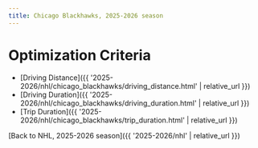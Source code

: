 ```yaml
---
title: Chicago Blackhawks, 2025-2026 season
---
```


# Optimization Criteria
- [Driving Distance]({{ '2025-2026/nhl/chicago_blackhawks/driving_distance.html' | relative_url }})
- [Driving Duration]({{ '2025-2026/nhl/chicago_blackhawks/driving_duration.html' | relative_url }})
- [Trip Duration]({{ '2025-2026/nhl/chicago_blackhawks/trip_duration.html' | relative_url }})

[Back to NHL, 2025-2026 season]({{ '2025-2026/nhl' | relative_url }})
